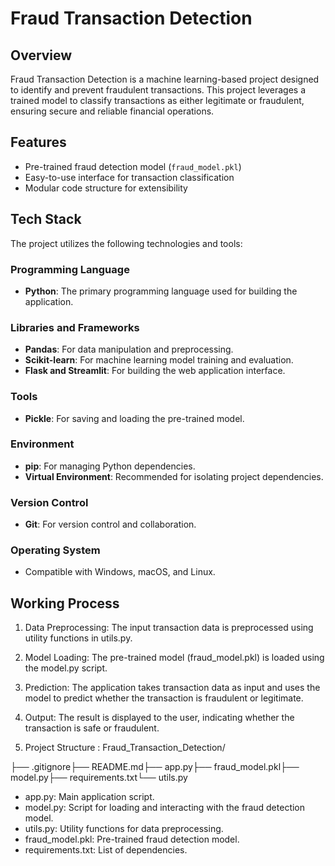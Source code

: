 # Fraud Transaction Detection

## Overview
Fraud Transaction Detection is a machine learning-based project designed to identify and prevent fraudulent transactions. This project leverages a trained model to classify transactions as either legitimate or fraudulent, ensuring secure and reliable financial operations.

## Features
- Pre-trained fraud detection model (`fraud_model.pkl`)
- Easy-to-use interface for transaction classification
- Modular code structure for extensibility

## Tech Stack

The project utilizes the following technologies and tools:

### Programming Language
- **Python**: The primary programming language used for building the application.

### Libraries and Frameworks
- **Pandas**: For data manipulation and preprocessing.
- **Scikit-learn**: For machine learning model training and evaluation.
- **Flask and Streamlit**: For building the web application interface.

### Tools
- **Pickle**: For saving and loading the pre-trained model.

### Environment
- **pip**: For managing Python dependencies.
- **Virtual Environment**: Recommended for isolating project dependencies.

### Version Control
- **Git**: For version control and collaboration.

### Operating System
- Compatible with Windows, macOS, and Linux.





## Working Process
1. Data Preprocessing:
The input transaction data is preprocessed using utility functions in utils.py.

2. Model Loading:
The pre-trained model (fraud_model.pkl) is loaded using the model.py script.

3. Prediction:
The application takes transaction data as input and uses the model to predict whether the transaction is fraudulent or legitimate.

4. Output:
The result is displayed to the user, indicating whether the transaction is safe or fraudulent.

5. Project Structure :
Fraud_Transaction_Detection/

├── .gitignore├── README.md├── app.py├── fraud_model.pkl├── model.py├── requirements.txt└── utils.py


- app.py: Main application script.
- model.py: Script for loading and interacting with the fraud detection model.
- utils.py: Utility functions for data preprocessing.
- fraud_model.pkl: Pre-trained fraud detection model.
- requirements.txt: List of dependencies.




